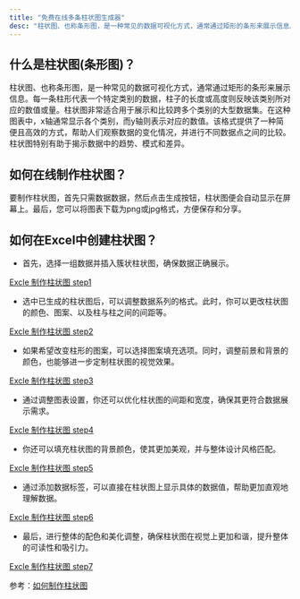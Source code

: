 ```yaml
---
title: "免费在线多条柱状图生成器"
desc: "柱状图、也称条形图，是一种常见的数据可视化方式，通常通过矩形的条形来展示信息。每一条柱形代表一个特定类别的数据，柱子的长度或高度则反映该类别所对应的数值或量。柱状图非常适合用于展示和比较跨多个类别的大型数据集。"
---
```


## 什么是柱状图(条形图)？

柱状图、也称条形图，是一种常见的数据可视化方式，通常通过矩形的条形来展示信息。每一条柱形代表一个特定类别的数据，柱子的长度或高度则反映该类别所对应的数值或量。柱状图非常适合用于展示和比较跨多个类别的大型数据集。在这种图表中，x轴通常显示各个类别，而y轴则表示对应的数值。该格式提供了一种简便且高效的方式，帮助人们观察数据的变化情况，并进行不同数据点之间的比较。柱状图特别有助于揭示数据中的趋势、模式和差异。

## 如何在线制作柱状图？

要制作柱状图，首先只需数据数据，然后点击生成按钮，柱状图便会自动显示在屏幕上。最后，您可以将图表下载为png或jpg格式，方便保存和分享。

## 如何在Excel中创建柱状图？

- 首先，选择一组数据并插入簇状柱状图，确保数据正确展示。

[Excle 制作柱状图 step1](https://pic1.zhimg.com/v2-a2a41bcd6f075eedd21e7dfb0fba0098_1440w.jpg)

- 选中已生成的柱状图后，可以调整数据系列的格式。此时，你可以更改柱状图的颜色、图案、以及柱与柱之间的间距等。

[Excle 制作柱状图 step2](https://pica.zhimg.com/v2-68f9e06f4dcf35d2a534557d36a521b0_1440w.jpg)

- 如果希望改变柱形的图案，可以选择图案填充选项。同时，调整前景和背景的颜色，也能够进一步定制柱状图的视觉效果。

[Excle 制作柱状图 step3](https://pic2.zhimg.com/v2-762db22dcd1d701456ca8e81ee285627_1440w.jpg)

- 通过调整图表设置，你还可以优化柱状图的间距和宽度，确保其更符合数据展示需求。

[Excle 制作柱状图 step4](https://pica.zhimg.com/v2-300a45195859fea72d37798cfe094b58_1440w.jpg)

- 你还可以填充柱状图的背景颜色，使其更加美观，并与整体设计风格匹配。

[Excle 制作柱状图 step5](https://pic4.zhimg.com/v2-44b3df142a4d52c0fa9c877c574d9b33_1440w.jpg)

- 通过添加数据标签，可以直接在柱状图上显示具体的数据值，帮助更加直观地理解数据。

[Excle 制作柱状图 step6](https://pica.zhimg.com/v2-9328ab311c3733772592ffbcac468c74_1440w.jpg)

- 最后，进行整体的配色和美化调整，确保柱状图在视觉上更加和谐，提升整体的可读性和吸引力。

[Excle 制作柱状图 step7](https://pic2.zhimg.com/v2-4a972c694d0a238aac502fd83c65c4df_1440w.jpg)

参考：[如何制作柱状图](https://zhuanlan.zhihu.com/p/78646791)
